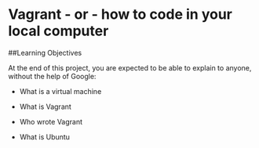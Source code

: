 # Vagrant - or - how to code in your local computer

##Learning Objectives

At the end of this project, you are expected to be able to explain to anyone, without the help of Google: 

* What is a virtual machine

* What is Vagrant

* Who wrote Vagrant

* What is Ubuntu
